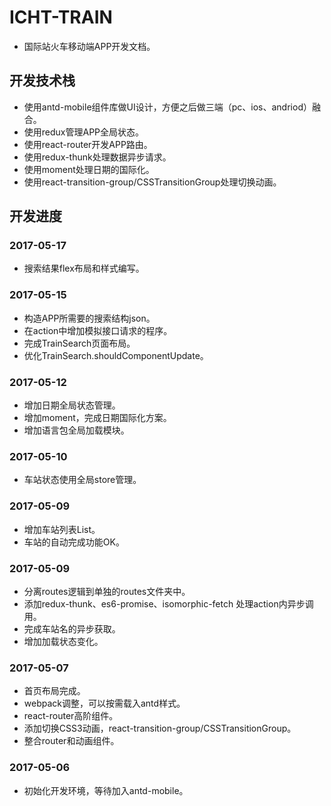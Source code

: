 # ICHT-TRAIN
- 国际站火车移动端APP开发文档。
## 开发技术栈
- 使用antd-mobile组件库做UI设计，方便之后做三端（pc、ios、andriod）融合。
- 使用redux管理APP全局状态。
- 使用react-router开发APP路由。
- 使用redux-thunk处理数据异步请求。
- 使用moment处理日期的国际化。
- 使用react-transition-group/CSSTransitionGroup处理切换动画。
## 开发进度
### 2017-05-17
- 搜索结果flex布局和样式编写。
### 2017-05-15
- 构造APP所需要的搜索结构json。
- 在action中增加模拟接口请求的程序。
- 完成TrainSearch页面布局。
- 优化TrainSearch.shouldComponentUpdate。
### 2017-05-12
- 增加日期全局状态管理。
- 增加moment，完成日期国际化方案。
- 增加语言包全局加载模块。
### 2017-05-10
- 车站状态使用全局store管理。
### 2017-05-09
- 增加车站列表List。
- 车站的自动完成功能OK。
### 2017-05-09
- 分离routes逻辑到单独的routes文件夹中。
- 添加redux-thunk、es6-promise、isomorphic-fetch 处理action内异步调用。
- 完成车站名的异步获取。
- 增加加载状态变化。
### 2017-05-07
- 首页布局完成。
- webpack调整，可以按需载入antd样式。
- react-router高阶组件。
- 添加切换CSS3动画，react-transition-group/CSSTransitionGroup。
- 整合router和动画组件。
### 2017-05-06
- 初始化开发环境，等待加入antd-mobile。